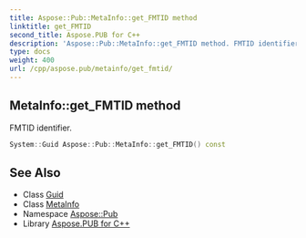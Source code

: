```yaml
---
title: Aspose::Pub::MetaInfo::get_FMTID method
linktitle: get_FMTID
second_title: Aspose.PUB for C++
description: 'Aspose::Pub::MetaInfo::get_FMTID method. FMTID identifier in C++.'
type: docs
weight: 400
url: /cpp/aspose.pub/metainfo/get_fmtid/
---
```

## MetaInfo::get_FMTID method


FMTID identifier.

```cpp
System::Guid Aspose::Pub::MetaInfo::get_FMTID() const
```

## See Also

* Class [Guid](../../../system/guid/)
* Class [MetaInfo](../)
* Namespace [Aspose::Pub](../../)
* Library [Aspose.PUB for C++](../../../)
